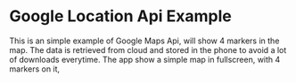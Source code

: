 # Google Location Api Example

This is an simple example of Google Maps Api, will show 4 markers in the map. The data is retrieved from cloud and stored in the phone to avoid a lot of downloads everytime.
The app show a simple map in fullscreen, with 4 markers on it, 
